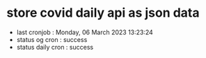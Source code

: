 # store covid daily api as json data

- last cronjob : Monday, 06 March 2023 13:23:24
- status og cron : success
- status daily cron : success
      
      